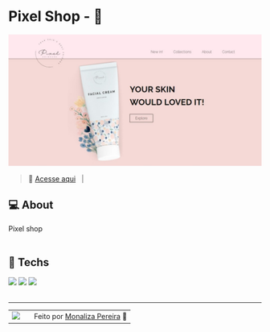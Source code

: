 # Pixel Shop - 🌺

![Imagem do resultado do projeto](./images/resultado.png)
<br>
> 💖 <a href="https://monalizaps.github.pixel-shop">Acesse aqui</a> &nbsp; | &nbsp; 


## 💻 About

 Pixel shop
<br><br>


## 🧠 Techs

<div>
    <img src="https://img.shields.io/badge/HTML5-E34F26?style=for-the-badge&logo=html5&logoColor=white" />
    <img src="https://img.shields.io/badge/CSS3-1572B6?style=for-the-badge&logo=css3&logoColor=white" />
    <img src="https://img.shields.io/badge/JavaScript-F7DF1E?style=for-the-badge&logo=javascript&logoColor=black" />
</div>

<br>

---

<table>
  <tr>
    <td>
      <img src="https://github.com/monalizaps.png" width="100px" />
    </td>
    <td>
    </td>
    <td>
      Feito por <a href="https://github.com/monaliza-pereira">Monaliza Pereira</a> 🔮
  </tr>
</table>
